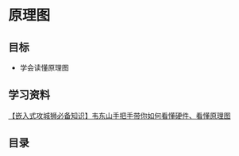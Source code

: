 # 原理图
## 目标
- 学会读懂原理图

## 学习资料
[【嵌入式攻城狮必备知识】韦东山手把手带你如何看懂硬件、看懂原理图](https://www.bilibili.com/video/BV1ga4y1Y7PL/?spm_id_from=333.337.search-card.all.click&vd_source=b24628656ffe38823dbdc1fab44aa361)
## 目录
